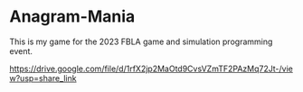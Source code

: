 # Anagram-Mania
 This is my game for the 2023 FBLA game and simulation programming event.

https://drive.google.com/file/d/1rfX2jp2MaOtd9CvsVZmTF2PAzMq72Jt-/view?usp=share_link
